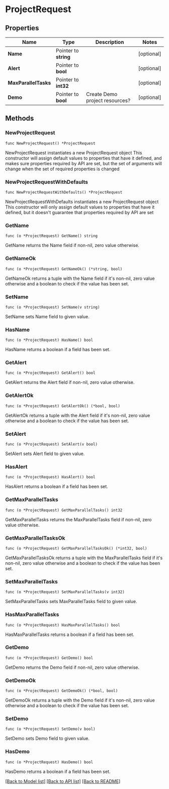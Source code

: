 # ProjectRequest

## Properties

Name | Type | Description | Notes
------------ | ------------- | ------------- | -------------
**Name** | Pointer to **string** |  | [optional] 
**Alert** | Pointer to **bool** |  | [optional] 
**MaxParallelTasks** | Pointer to **int32** |  | [optional] 
**Demo** | Pointer to **bool** | Create Demo project resources? | [optional] 

## Methods

### NewProjectRequest

`func NewProjectRequest() *ProjectRequest`

NewProjectRequest instantiates a new ProjectRequest object
This constructor will assign default values to properties that have it defined,
and makes sure properties required by API are set, but the set of arguments
will change when the set of required properties is changed

### NewProjectRequestWithDefaults

`func NewProjectRequestWithDefaults() *ProjectRequest`

NewProjectRequestWithDefaults instantiates a new ProjectRequest object
This constructor will only assign default values to properties that have it defined,
but it doesn't guarantee that properties required by API are set

### GetName

`func (o *ProjectRequest) GetName() string`

GetName returns the Name field if non-nil, zero value otherwise.

### GetNameOk

`func (o *ProjectRequest) GetNameOk() (*string, bool)`

GetNameOk returns a tuple with the Name field if it's non-nil, zero value otherwise
and a boolean to check if the value has been set.

### SetName

`func (o *ProjectRequest) SetName(v string)`

SetName sets Name field to given value.

### HasName

`func (o *ProjectRequest) HasName() bool`

HasName returns a boolean if a field has been set.

### GetAlert

`func (o *ProjectRequest) GetAlert() bool`

GetAlert returns the Alert field if non-nil, zero value otherwise.

### GetAlertOk

`func (o *ProjectRequest) GetAlertOk() (*bool, bool)`

GetAlertOk returns a tuple with the Alert field if it's non-nil, zero value otherwise
and a boolean to check if the value has been set.

### SetAlert

`func (o *ProjectRequest) SetAlert(v bool)`

SetAlert sets Alert field to given value.

### HasAlert

`func (o *ProjectRequest) HasAlert() bool`

HasAlert returns a boolean if a field has been set.

### GetMaxParallelTasks

`func (o *ProjectRequest) GetMaxParallelTasks() int32`

GetMaxParallelTasks returns the MaxParallelTasks field if non-nil, zero value otherwise.

### GetMaxParallelTasksOk

`func (o *ProjectRequest) GetMaxParallelTasksOk() (*int32, bool)`

GetMaxParallelTasksOk returns a tuple with the MaxParallelTasks field if it's non-nil, zero value otherwise
and a boolean to check if the value has been set.

### SetMaxParallelTasks

`func (o *ProjectRequest) SetMaxParallelTasks(v int32)`

SetMaxParallelTasks sets MaxParallelTasks field to given value.

### HasMaxParallelTasks

`func (o *ProjectRequest) HasMaxParallelTasks() bool`

HasMaxParallelTasks returns a boolean if a field has been set.

### GetDemo

`func (o *ProjectRequest) GetDemo() bool`

GetDemo returns the Demo field if non-nil, zero value otherwise.

### GetDemoOk

`func (o *ProjectRequest) GetDemoOk() (*bool, bool)`

GetDemoOk returns a tuple with the Demo field if it's non-nil, zero value otherwise
and a boolean to check if the value has been set.

### SetDemo

`func (o *ProjectRequest) SetDemo(v bool)`

SetDemo sets Demo field to given value.

### HasDemo

`func (o *ProjectRequest) HasDemo() bool`

HasDemo returns a boolean if a field has been set.


[[Back to Model list]](../README.md#documentation-for-models) [[Back to API list]](../README.md#documentation-for-api-endpoints) [[Back to README]](../README.md)


